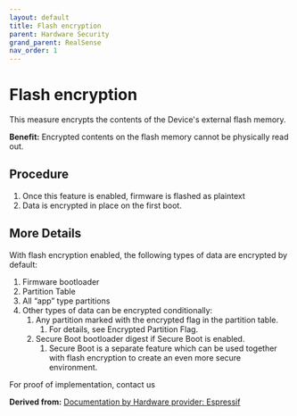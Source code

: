 ```yaml
---
layout: default
title: Flash encryption
parent: Hardware Security
grand_parent: RealSense
nav_order: 1
---
```


# Flash encryption
This measure encrypts the contents of the Device's external flash memory.

**Benefit:** Encrypted contents on the flash memory cannot be physically read out.

## Procedure
1. Once this feature is enabled, firmware is flashed as plaintext
2. Data is encrypted in place on the first boot. 

## More Details
With flash encryption enabled, the following types of data are encrypted by default:

1. Firmware bootloader
2. Partition Table
3. All “app” type partitions 
4. Other types of data can be encrypted conditionally:
   1. Any partition marked with the encrypted flag in the partition table. 
      1. For details, see Encrypted Partition Flag.
   2. Secure Boot bootloader digest if Secure Boot is enabled. 
      1. Secure Boot is a separate feature which can be used together with flash encryption to create an even more secure environment.


For proof of implementation, contact us

**Derived from:** [Documentation by Hardware provider: Espressif](https://docs.espressif.com/projects/esp-idf/en/latest/esp32/security/flash-encryption.html#introduction)
